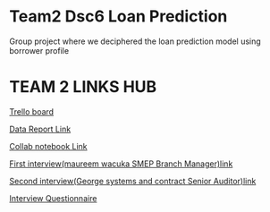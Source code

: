 # Team2 Dsc6 Loan Prediction
Group project where we deciphered the loan prediction model using borrower profile
<h1>TEAM 2 LINKS HUB</h1>

<a href='https://trello.com/b/doZfBZIB/team2-tracking-template'>Trello board</a>

<a href='https://docs.google.com/document/d/1cdXo_8915Q9j0kt1lbFR93BNlnSFpBaVEV6AAKQYxjE/edit?ts=601a48fd'>Data Report Link</a>

<a href='https://colab.research.google.com/drive/1m1QrwFks1kDnJafWOO-hTZNaYVlFB9Xp#scrollTo=qGZNt0uDslW8'>Collab notebook  Link</a>

<a href='https://drive.google.com/file/d/1rTDF0z18xOx9H5IS_zUuOPnf9GX-hLdc/view?usp=sharing'>First interview(maureem wacuka SMEP Branch Manager)link</a>

<a href='https://drive.google.com/file/d/1-MsyzZiql-uZIAbKt-5uw0wPkOeZCZ0Z/view?usp=sharing'>Second interview(George systems and contract Senior Auditor)link</a>


<a href='https://docs.google.com/document/d/1Qnvcx6HDZ_kBRmFWkxszyabUvYT4FasFhXhYp7bQI7s/edit?usp=sharing'>Interview Questionnaire</a>
